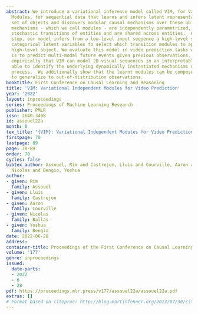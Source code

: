 ```yaml
---
abstract: We introduce a variational inference model called VIM, for Variational Independent
  Modules, for sequential data that learns and infers latent representations as a
  set of objects and discovers modular causal mechanisms over these objects. These
  mechanisms - which we call modules - are independently parametrized, define the
  stochastic transitions of entities and are shared across entities.  At each time
  step, our model infers from a low-level input sequence a high-level sequence of
  categorical latent variables to select which transition modules to apply to which
  high-level object. We evaluate this model in video prediction tasks where the goal
  is to predict multi-modal future events given previous observations. We demonstrate
  empirically that VIM can model 2D visual sequences in an interpretable way and is
  able to identify the underlying dynamically instantiated mechanisms of the generation
  process.  We additionally show that the learnt modules can be composed at test time
  to generalize to out-of-distribution observations.
booktitle: First Conference on Causal Learning and Reasoning
title: 'VIM: Variational Independent Modules for Video Prediction'
year: '2022'
layout: inproceedings
series: Proceedings of Machine Learning Research
publisher: PMLR
issn: 2640-3498
id: assouel22a
month: 0
tex_title: "{VIM}: Variational Independent Modules for Video Prediction"
firstpage: 70
lastpage: 89
page: 70-89
order: 70
cycles: false
bibtex_author: Assouel, Rim and Castrejon, Lluis and Courville, Aaron and Ballas,
  Nicolas and Bengio, Yoshua
author:
- given: Rim
  family: Assouel
- given: Lluis
  family: Castrejon
- given: Aaron
  family: Courville
- given: Nicolas
  family: Ballas
- given: Yoshua
  family: Bengio
date: 2022-06-28
address:
container-title: Proceedings of the First Conference on Causal Learning and Reasoning
volume: '177'
genre: inproceedings
issued:
  date-parts:
  - 2022
  - 6
  - 28
pdf: https://proceedings.mlr.press/v177/assouel22a/assouel22a.pdf
extras: []
# Format based on citeproc: http://blog.martinfenner.org/2013/07/30/citeproc-yaml-for-bibliographies/
---
```

